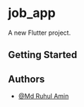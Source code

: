 # job_app

A new Flutter project.

## Getting Started


## Authors

- [@Md Ruhul Amin](https://www.github.com/ruhul1280)

